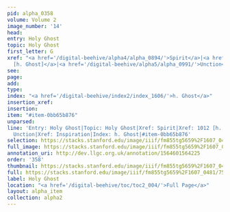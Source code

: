 ```yaml
---
pid: alpha_0358
volume: Volume 2
image_number: '14'
head: 
entry: Holy Ghost
topic: Holy Ghost
first_letter: G
xref: "<a href='/digital-beehive/alpha4/alpha_0894/'>Spirit</a>|<a href='/digital-beehive/toc/toc2_196/'>1012
  [h. Ghost]</a>|<a href='/digital-beehive/alpha5/alpha_0991/'>Unction</a>|Inspiration"
see: 
page: 
add: 
type: 
index: "<a href='/digital-beehive/index2/index_1606/'>h. Ghost</a>"
insertion_xref: 
insertion: 
item: "#item-0bb65b876"
unparsed: 
line: 'Entry: Holy Ghost|Topic: Holy Ghost|Xref: Spirit|Xref: 1012 [h. Ghost]|Xref:
  Unction|Xref: Inspiration|Index: h. Ghost|#item-0bb65b876'
selection: https://stacks.stanford.edu/image/iiif/fm855tg5659%2F1607_0481/757,1440,2995,633/full/0/default.jpg
full_image: https://stacks.stanford.edu/image/iiif/fm855tg5659%2F1607_0481/full/full/0/default.jpg
annotation_uri: http://dev.llgc.org.uk/annotation/1564601564225
order: '358'
thumbnail: https://stacks.stanford.edu/image/iiif/fm855tg5659%2F1607_0481/757,1440,600,180/250,/0/default.jpg
full: https://stacks.stanford.edu/image/iiif/fm855tg5659%2F1607_0481/757,1440,2995,633/full/0/default.jpg
label: Holy Ghost
location: "<a href='/digital-beehive/toc/toc2_004/'>Full Page</a>"
layout: alpha_item
collection: alpha2
---
```


